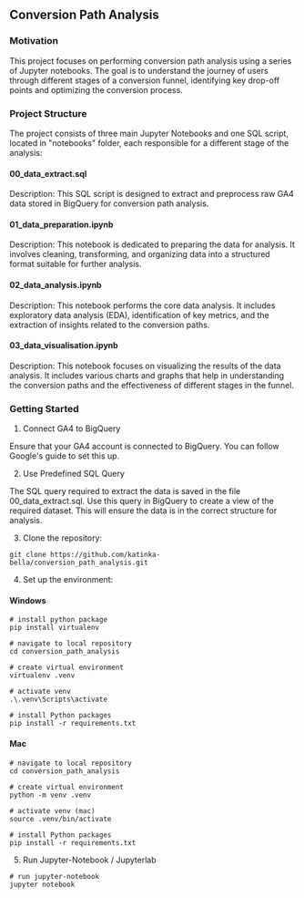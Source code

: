 ## Conversion Path Analysis 
### Motivation
This project focuses on performing conversion path analysis using a series of Jupyter notebooks. The goal is to understand the journey of users through different stages of a conversion funnel, identifying key drop-off points and optimizing the conversion process.

### Project Structure
The project consists of three main Jupyter Notebooks and one SQL script, located in "notebooks" folder, each responsible for a different stage of the analysis:

#### 00_data_extract.sql

Description: This SQL script is designed to extract and preprocess raw GA4 data stored in BigQuery for conversion path analysis. 

#### 01_data_preparation.ipynb

Description: This notebook is dedicated to preparing the data for analysis. It involves cleaning, transforming, and organizing data into a structured format suitable for further analysis.

#### 02_data_analysis.ipynb

Description: This notebook performs the core data analysis. It includes exploratory data analysis (EDA), identification of key metrics, and the extraction of insights related to the conversion paths.

#### 03_data_visualisation.ipynb

Description: This notebook focuses on visualizing the results of the data analysis. It includes various charts and graphs that help in understanding the conversion paths and the effectiveness of different stages in the funnel.


### Getting Started

1. Connect GA4 to BigQuery

Ensure that your GA4 account is connected to BigQuery. You can follow Google's guide to set this up.

2. Use Predefined SQL Query

The SQL query required to extract the data is saved in the file 00_data_extract.sql.
Use this query in BigQuery to create a view of the required dataset. This will ensure the data is in the correct structure for analysis.

3. Clone the repository:

```
git clone https://github.com/katinka-bella/conversion_path_analysis.git
``` 

4. Set up the environment:

#### Windows
```
# install python package 
pip install virtualenv

# navigate to local repository
cd conversion_path_analysis

# create virtual environment
virtualenv .venv

# activate venv
.\.venv\Scripts\activate

# install Python packages 
pip install -r requirements.txt
```

#### Mac
```
# navigate to local repository
cd conversion_path_analysis 

# create virtual environment
python -m venv .venv

# activate venv (mac)
source .venv/bin/activate

# install Python packages 
pip install -r requirements.txt
```

5. Run Jupyter-Notebook / Jupyterlab

```
# run jupyter-notebook
jupyter notebook
```
